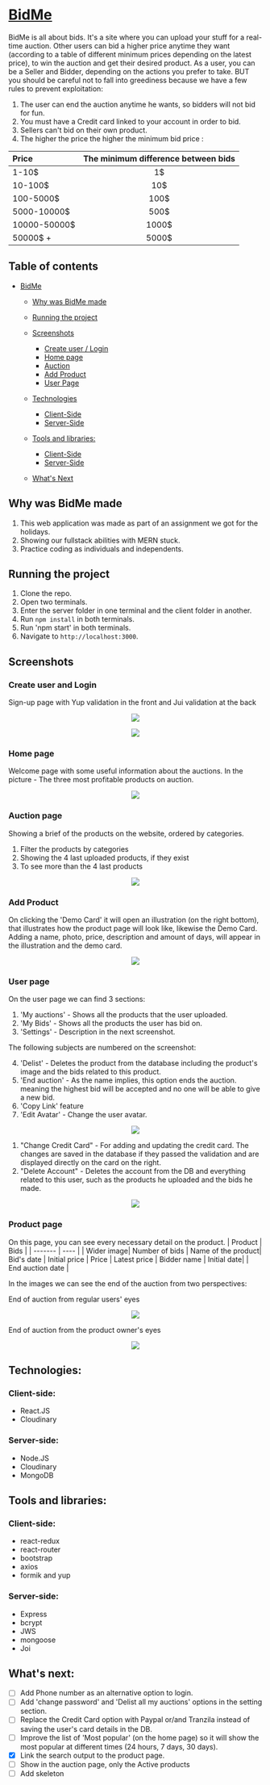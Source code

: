 # [BidMe](https://bidme.netlify.app/) 
BidMe is all about bids. It's a site where you can upload your stuff for a real-time auction. Other users can bid a higher price anytime they want (according to a table of different minimum prices depending  on the latest price), to win the auction and get their desired product. 
As a user, you can be a Seller and Bidder, depending  on the actions you prefer to take. BUT you should be careful not to fall into greediness because we have a few rules to prevent exploitation:

1. The user can end the auction anytime he wants, so bidders will not bid for fun. 
2. You must have a Credit card linked to your account in order to bid. 
3. Sellers can't bid on their own product.
4. The higher the price the higher the minimum bid price :

| Price | The minimum difference between bids |
| :----- | :---------: |
| 1-10$ |  1$  |
| 10-100$ | 10$ |
| 100-5000$ | 100$ |
| 5000-10000$ | 500$ |
| 10000-50000$ | 1000$ |
| 50000$ + | 5000$ |


## Table of contents 
- [BidMe](#bidme)
  - [Why was BidMe made](#why-was-bidme-made)
  - [Running the project](#running-the-project)
  - [Screenshots](#screenshots)
    + [Create user / Login](#create-user-and-login)
    + [Home page](#home-page)
    + [Auction](#auction-page)
    + [Add Product](#add-product)
    + [User Page](#user-page)

  - [Technologies](#technologies)
    + [Client-Side](#client-side)
    + [Server-Side](#server-side)
  - [Tools and libraries:](#tools-and-libraries)
    + [Client-Side](#client-side)
    + [Server-Side](#server-side)
  - [What's Next](#whats-next)
  
## Why was BidMe made

1. This web application was made as part of an assignment we got for the holidays.  
2. Showing our fullstack abilities with MERN stuck.
3. Practice coding as individuals and independents.

## Running the project

1. Clone the repo.
2. Open two terminals.
3. Enter the server folder in one terminal and the client folder in another.
4. Run `npm install` in both terminals.
4. Run 'npm start' in both terminals.
5. Navigate to `http://localhost:3000`.

## Screenshots

### Create user and Login
Sign-up page with Yup validation in the front and Jui validation at the back

<p align="center"><img src="https://res.cloudinary.com/diggwedxe/image/upload/v1666188770/Screenshots/singup_jjwan6.jpg" /></p>

<p align="center"><img src="https://res.cloudinary.com/diggwedxe/image/upload/v1666188307/Screenshots/login_nylwtz.jpg" /></p>

### Home page
Welcome page with some useful information about the auctions. In the picture - The three most profitable products on auction.

<p align="center"><img src="https://res.cloudinary.com/diggwedxe/image/upload/v1666188307/Screenshots/home_page_ummq0z.jpg"/></p>


### Auction page
Showing a brief of the products on the website, ordered by categories.
1. Filter the products by categories
2. Showing the 4 last uploaded products, if they exist
3. To see more than the 4 last products

<p align="center"><img src="https://res.cloudinary.com/diggwedxe/image/upload/v1666392365/Screenshots/auction_lbnkxd.jpg"/></p>

### Add Product
On clicking the 'Demo Card' it will open an illustration (on the right bottom), that illustrates how the product page will look like, likewise the Demo Card. 
Adding a name, photo, price, description and amount of days, will appear in the illustration and the demo card.

<p align="center"><img src="https://res.cloudinary.com/diggwedxe/image/upload/v1666188283/Screenshots/add_product_nkibas.jpg"/></p>

### User page
On the user page we can find 3 sections:
1. 'My auctions' - Shows all the products that the user uploaded.
2. 'My Bids' - Shows all the products the user has bid on.
3. 'Settings' - Description in the next screenshot.

The following subjects are numbered on the screenshot:

4. 'Delist' - Deletes the product from the database including the product's image and the bids related to this product.
5. 'End auction' - As the name implies, this option ends the auction. meaning the highest bid will be accepted and no one will be able to give a new bid.
6. 'Copy Link' feature
7. 'Edit Avatar' - Change the user avatar.

<p align="center"><img src="https://res.cloudinary.com/diggwedxe/image/upload/v1666188306/Screenshots/user_page_ppxpho.jpg"/></p>

1. "Change Credit Card" - For adding and updating the credit card. The changes are saved in the database if they passed the validation and are displayed directly on the card on the right.
2. "Delete Account" - Deletes the account from the DB and everything related to this user, such as the products he uploaded and the bids he made.

<p align="center"><img src="https://res.cloudinary.com/diggwedxe/image/upload/v1666189383/Screenshots/user_settings_xdcyu8.jpg"/></p>

### Product page
On this page, you can see every necessary detail on the product. 
| Product | Bids |
| ------- | ---- |
| Wider image| Number of bids
| Name of the product| Bid's date
| Initial price | Price
| Latest price | Bidder name
| Initial date|
| End auction date |

In the images we can see the end of the auction from two perspectives: 

End of auction from regular users' eyes

<p align="center"><img src="https://res.cloudinary.com/diggwedxe/image/upload/v1666188289/Screenshots/End-auction_pept91.jpg"/></p>

End of auction from the product owner's eyes

<p align="center"><img src="https://res.cloudinary.com/diggwedxe/image/upload/v1666188288/Screenshots/End-auction-product-owner_rgmca7.jpg"/></p>

## Technologies:

### Client-side:
* React.JS
* Cloudinary

### Server-side:
* Node.JS
* Cloudinary
* MongoDB

## Tools and libraries:

### Client-side:
  * react-redux
  * react-router
  * bootstrap
  * axios
  * formik and yup

### Server-side:
  * Express
  * bcrypt
  * JWS
  * mongoose
  * Joi

## What's next:
- [ ] Add Phone number as an alternative option to login.
- [ ] Add 'change password' and 'Delist all my auctions' options in the setting section. 
- [ ] Replace the Credit Card option with Paypal or/and Tranzila instead of saving the user's card details in the DB. 
- [ ] Improve the list of 'Most popular' (on the home page) so it will show the most popular at different times (24 hours, 7 days, 30 days).
- [x] Link the search output to the product page.
- [ ] Show in the auction page, only the Active products
- [ ] Add skeleton
